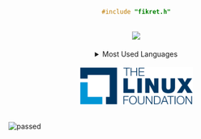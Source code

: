 
<div align="center">

```c
#include "fikret.h"
```
</div>
<br>
<div align="center">
<img src="https://github-readme-stats.vercel.app/api?username=fikret0"></img></div>
<br>
<div align="center">
<details>
<summary>Most Used Languages</summary>
<img src="https://github-readme-stats.vercel.app/api/top-langs?username=fikret0&show_icons=true&locale=en&layout=compact">
</details>
</div>
<br>
<div align="center">
<img src="lf.png" height="75">
</div>
<br>

![passed](https://badgen.net/badge/github/passed%20%F0%9F%98%8E/green?icon=github)

</div>
